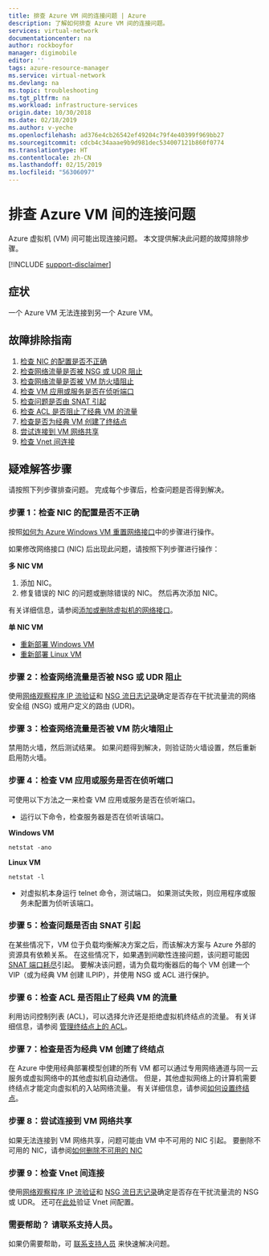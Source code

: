 ```yaml
---
title: 排查 Azure VM 间的连接问题 | Azure
description: 了解如何排查 Azure VM 间的连接问题。
services: virtual-network
documentationcenter: na
author: rockboyfor
manager: digimobile
editor: ''
tags: azure-resource-manager
ms.service: virtual-network
ms.devlang: na
ms.topic: troubleshooting
ms.tgt_pltfrm: na
ms.workload: infrastructure-services
origin.date: 10/30/2018
ms.date: 02/18/2019
ms.author: v-yeche
ms.openlocfilehash: ad376e4cb26542ef49204c79f4e40399f969bb27
ms.sourcegitcommit: cdcb4c34aaae9b9d981dec534007121b860f0774
ms.translationtype: HT
ms.contentlocale: zh-CN
ms.lasthandoff: 02/15/2019
ms.locfileid: "56306097"
---
```

# <a name="troubleshooting-connectivity-problems-between-azure-vms"></a>排查 Azure VM 间的连接问题

Azure 虚拟机 (VM) 间可能出现连接问题。 本文提供解决此问题的故障排除步骤。 

[!INCLUDE [support-disclaimer](../../includes/support-disclaimer.md)]

## <a name="symptom"></a>症状

一个 Azure VM 无法连接到另一个 Azure VM。

## <a name="troubleshooting-guidance"></a>故障排除指南 

1. [检查 NIC 的配置是否不正确](#step-1-check-whether-nic-is-misconfigured)
2. [检查网络流量是否被 NSG 或 UDR 阻止](#step-2-check-whether-network-traffic-is-blocked-by-nsg-or-udr)
3. [检查网络流量是否被 VM 防火墙阻止](#step-3-check-whether-network-traffic-is-blocked-by-vm-firewall)
4. [检查 VM 应用或服务是否在侦听端口](#step-4-check-whether-vm-app-or-service-is-listening-on-the-port)
5. [检查问题是否由 SNAT 引起](#step-5-check-whether-the-problem-is-caused-by-snat)
6. [检查 ACL 是否阻止了经典 VM 的流量](#step-6-check-whether-traffic-is-blocked-by-acls-for-the-classic-vm)
7. [检查是否为经典 VM 创建了终结点](#step-7-check-whether-the-endpoint-is-created-for-the-classic-vm)
8. [尝试连接到 VM 网络共享](#step-8-try-to-connect-to-a-vm-network-share)
9. [检查 Vnet 间连接](#step-9-check-inter-vnet-connectivity)

## <a name="troubleshooting-steps"></a>疑难解答步骤

请按照下列步骤排查问题。 完成每个步骤后，检查问题是否得到解决。 

### <a name="step-1-check-whether-nic-is-misconfigured"></a>步骤 1：检查 NIC 的配置是否不正确

按照[如何为 Azure Windows VM 重置网络接口](../virtual-machines/windows/reset-network-interface.md)中的步骤进行操作。 

如果修改网络接口 (NIC) 后出现此问题，请按照下列步骤进行操作：

**多 NIC VM**

1. 添加 NIC。
2. 修复错误的 NIC 的问题或删除错误的 NIC。  然后再次添加 NIC。

有关详细信息，请参阅[添加或删除虚拟机的网络接口](virtual-network-network-interface-vm.md)。

**单 NIC VM** 

- [重新部署 Windows VM](../virtual-machines/windows/redeploy-to-new-node.md)
- [重新部署 Linux VM](../virtual-machines/linux/redeploy-to-new-node.md)

### <a name="step-2-check-whether-network-traffic-is-blocked-by-nsg-or-udr"></a>步骤 2：检查网络流量是否被 NSG 或 UDR 阻止

使用[网络观察程序 IP 流验证](../network-watcher/network-watcher-ip-flow-verify-overview.md)和 [NSG 流日志记录](../network-watcher/network-watcher-nsg-flow-logging-overview.md)确定是否存在干扰流量流的网络安全组 (NSG) 或用户定义的路由 (UDR)。

### <a name="step-3-check-whether-network-traffic-is-blocked-by-vm-firewall"></a>步骤 3：检查网络流量是否被 VM 防火墙阻止

禁用防火墙，然后测试结果。 如果问题得到解决，则验证防火墙设置，然后重新启用防火墙。

### <a name="step-4-check-whether-vm-app-or-service-is-listening-on-the-port"></a>步骤 4：检查 VM 应用或服务是否在侦听端口

可使用以下方法之一来检查 VM 应用或服务是否在侦听端口。

- 运行以下命令，检查服务器是否在侦听该端口。

**Windows VM**

    netstat -ano

**Linux VM**

    netstat -l

- 对虚拟机本身运行 telnet 命令，测试端口。 如果测试失败，则应用程序或服务未配置为侦听该端口。

### <a name="step-5-check-whether-the-problem-is-caused-by-snat"></a>步骤 5：检查问题是否由 SNAT 引起

在某些情况下，VM 位于负载均衡解决方案之后，而该解决方案与 Azure 外部的资源具有依赖关系。 在这些情况下，如果遇到间歇性连接问题，该问题可能因 [SNAT 端口耗尽](../load-balancer/load-balancer-outbound-connections.md)引起。 要解决该问题，请为负载均衡器后的每个 VM 创建一个 VIP（或为经典 VM 创建 ILPIP），并使用 NSG 或 ACL 进行保护。 

### <a name="step-6-check-whether-traffic-is-blocked-by-acls-for-the-classic-vm"></a>步骤 6：检查 ACL 是否阻止了经典 VM 的流量

利用访问控制列表 (ACL)，可以选择允许还是拒绝虚拟机终结点的流量。 有关详细信息，请参阅 [管理终结点上的 ACL](../virtual-machines/windows/classic/setup-endpoints.md#manage-the-acl-on-an-endpoint)。

### <a name="step-7-check-whether-the-endpoint-is-created-for-the-classic-vm"></a>步骤 7：检查是否为经典 VM 创建了终结点

在 Azure 中使用经典部署模型创建的所有 VM 都可以通过专用网络通道与同一云服务或虚拟网络中的其他虚拟机自动通信。 但是，其他虚拟网络上的计算机需要终结点才能定向虚拟机的入站网络流量。 有关详细信息，请参阅[如何设置终结点](../virtual-machines/windows/classic/setup-endpoints.md)。

### <a name="step-8-try-to-connect-to-a-vm-network-share"></a>步骤 8：尝试连接到 VM 网络共享

如果无法连接到 VM 网络共享，问题可能由 VM 中不可用的 NIC 引起。 要删除不可用的 NIC，请参阅[如何删除不可用的 NIC](../virtual-machines/troubleshooting/reset-network-interface.md#delete-the-unavailable-nics)

### <a name="step-9-check-inter-vnet-connectivity"></a>步骤 9：检查 Vnet 间连接

使用[网络观察程序 IP 流验证](../network-watcher/network-watcher-ip-flow-verify-overview.md)和 [NSG 流日志记录](../network-watcher/network-watcher-nsg-flow-logging-overview.md)确定是否存在干扰流量流的 NSG 或 UDR。 还可在[此处](https://support.microsoft.com/help/4032151/configuring-and-validating-vnet-or-vpn-connections)验证 Vnet 间配置。

### <a name="need-help-contact-support"></a>需要帮助？ 请联系支持人员。
如果仍需要帮助，可 [联系支持人员](https://support.azure.cn/zh-cn/support/support-azure/) 来快速解决问题。

<!--Update_Description: wording update, update meta properties -->